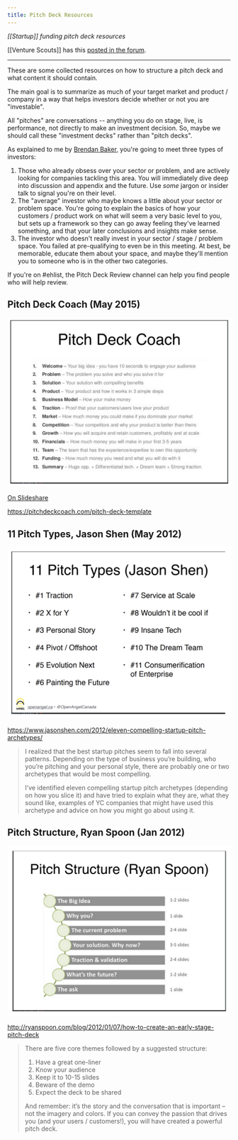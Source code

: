 ```yaml
---
title: Pitch Deck Resources
---
```


_[[Startup]] funding pitch deck resources_

[[Venture Scouts]] has this [posted in the forum](https://venturescouts.ca/t/pitch-deck-outlines-and-approaches/40).

---

These are some collected resources on how to structure a pitch deck and what content it should contain.

The main goal is to summarize as much of your target market and product / company in a way that helps investors decide whether or not you are "investable".

All "pitches" are conversations -- anything you do on stage, live, is performance, not directly to make an investment decision. So, maybe we should call these "investment decks" rather than "pitch decks".

As explained to me by [Brendan Baker](https://twitter.com/brendanbaker), you're going to meet three types of investors:

1. Those who already obsess over your sector or problem, and are actively looking for companies tackling this area. You will immediately dive deep into discussion and appendix and the future. Use _some_ jargon or insider talk to signal you're on their level.
2. The "average" investor who maybe knows a little about your sector or problem space. You're going to explain the basics of how your customers / product work on what will seem a very basic level to you, but sets up a framework so they can go away feeling they've learned something, and that your later conclusions and insights make sense.
3. The investor who doesn't really invest in your sector / stage / problem space. You failed at pre-qualifying to even be in this meeting. At best, be memorable, educate them about your space, and maybe they'll mention you to someone who is in the other two categories.

If you're on #ehlist, the Pitch Deck Review channel can help you find people who will help review.

## Pitch Deck Coach (May 2015)

![pitchdeckcoach.jpeg](/assets/pitchdeck/pitchdeckcoach.jpeg)

[On Slideshare](https://www.slideshare.net/PitchDeckCoach/the-ultimate-pitch-deck-template-by-pitchdeckcoach)

https://pitchdeckcoach.com/pitch-deck-template

## 11 Pitch Types, Jason Shen (May 2012)

![11-pitch-types.jpeg](/assets/pitchdeck/11-pitch-types.jpeg)

https://www.jasonshen.com/2012/eleven-compelling-startup-pitch-archetypes/

> I realized that the best startup pitches seem to fall into several patterns. Depending on the type of business you’re building, who you’re pitching and your personal style, there are probably one or two archetypes that would be most compelling.
>
>I’ve identified eleven compelling startup pitch archetypes (depending on how you slice it) and have tried to explain what they are, what they sound like, examples of YC companies that might have used this archetype and advice on how you might go about using it.

## Pitch Structure, Ryan Spoon (Jan 2012)

![pitch-structure-ryan-spoon.jpeg](/assets/pitchdeck/pitch-structure-ryan-spoon.jpeg)

http://ryanspoon.com/blog/2012/01/07/how-to-create-an-early-stage-pitch-deck


>There are five core themes followed by a suggested structure:
>
>1. Have a great one-liner
>2. Know your audience
>3. Keep it to 10-15 slides
>4. Beware of the demo
>5. Expect the deck to be shared
>
>And remember: it’s the story and the conversation that is important – not the imagery and colors. If you can convey the passion that drives you (and your users / customers!), you will have created a powerful pitch deck.